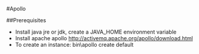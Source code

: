 #Apollo

##Prerequisites
* Install java jre or jdk, create a JAVA_HOME environment variable
* Install apache apollo http://activemq.apache.org/apollo/download.html
* To create an instance: bin\apollo create default
